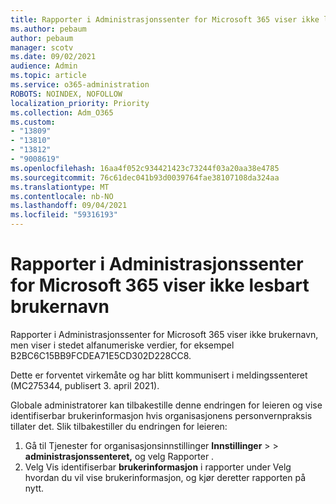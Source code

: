 ```yaml
---
title: Rapporter i Administrasjonssenter for Microsoft 365 viser ikke lesbart brukernavn
ms.author: pebaum
author: pebaum
manager: scotv
ms.date: 09/02/2021
audience: Admin
ms.topic: article
ms.service: o365-administration
ROBOTS: NOINDEX, NOFOLLOW
localization_priority: Priority
ms.collection: Adm_O365
ms.custom:
- "13809"
- "13810"
- "13812"
- "9008619"
ms.openlocfilehash: 16aa4f052c934421423c73244f03a20aa38e4785
ms.sourcegitcommit: 76c61dec041b93d0039764fae38107108da324aa
ms.translationtype: MT
ms.contentlocale: nb-NO
ms.lasthandoff: 09/04/2021
ms.locfileid: "59316193"
---
```

# <a name="reports-in-microsoft-365-admin-center-do-not-show-readable-username"></a>Rapporter i Administrasjonssenter for Microsoft 365 viser ikke lesbart brukernavn

Rapporter i Administrasjonssenter for Microsoft 365 viser ikke brukernavn, men viser i stedet alfanumeriske verdier, for eksempel B2BC6C15BB9FCDEA71E5CD302D228CC8.

Dette er forventet virkemåte og har blitt kommunisert i meldingssenteret (MC275344, publisert 3. april 2021). 

Globale administratorer kan tilbakestille denne endringen for leieren og vise identifiserbar brukerinformasjon hvis organisasjonens personvernpraksis tillater det. Slik tilbakestiller du endringen for leieren:

1. Gå til Tjenester for organisasjonsinnstillinger **Innstillinger**  >    >  [](https://admin.microsoft.com/Adminportal/Home#/Settings/Services) **administrasjonssenteret,** og velg Rapporter . 
1. Velg Vis identifiserbar **brukerinformasjon** i rapporter under Velg hvordan du vil vise brukerinformasjon, og kjør deretter rapporten på nytt.
